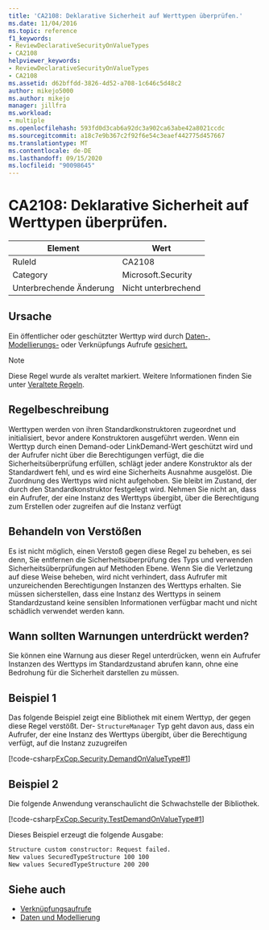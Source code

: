 ```yaml
---
title: 'CA2108: Deklarative Sicherheit auf Werttypen überprüfen.'
ms.date: 11/04/2016
ms.topic: reference
f1_keywords:
- ReviewDeclarativeSecurityOnValueTypes
- CA2108
helpviewer_keywords:
- ReviewDeclarativeSecurityOnValueTypes
- CA2108
ms.assetid: d62bffdd-3826-4d52-a708-1c646c5d48c2
author: mikejo5000
ms.author: mikejo
manager: jillfra
ms.workload:
- multiple
ms.openlocfilehash: 593fd0d3cab6a92dc3a902ca63abe42a8021ccdc
ms.sourcegitcommit: a18c7e9b367c2f92f6e54c3eaef442775d457667
ms.translationtype: MT
ms.contentlocale: de-DE
ms.lasthandoff: 09/15/2020
ms.locfileid: "90098645"
---
```

# <a name="ca2108-review-declarative-security-on-value-types"></a>CA2108: Deklarative Sicherheit auf Werttypen überprüfen.

|Element|Wert|
|-|-|
|RuleId|CA2108|
|Category|Microsoft.Security|
|Unterbrechende Änderung|Nicht unterbrechend|

## <a name="cause"></a>Ursache
Ein öffentlicher oder geschützter Werttyp wird durch [Daten-, Modellierungs-](/dotnet/framework/data/index) oder Verknüpfungs Aufrufe [gesichert.](/dotnet/framework/misc/link-demands)

> [!NOTE]
> Diese Regel wurde als veraltet markiert. Weitere Informationen finden Sie unter [Veraltete Regeln](fxcop-unported-deprecated-rules.md).

## <a name="rule-description"></a>Regelbeschreibung

Werttypen werden von ihren Standardkonstruktoren zugeordnet und initialisiert, bevor andere Konstruktoren ausgeführt werden. Wenn ein Werttyp durch einen Demand-oder LinkDemand-Wert geschützt wird und der Aufrufer nicht über die Berechtigungen verfügt, die die Sicherheitsüberprüfung erfüllen, schlägt jeder andere Konstruktor als der Standardwert fehl, und es wird eine Sicherheits Ausnahme ausgelöst. Die Zuordnung des Werttyps wird nicht aufgehoben. Sie bleibt im Zustand, der durch den Standardkonstruktor festgelegt wird. Nehmen Sie nicht an, dass ein Aufrufer, der eine Instanz des Werttyps übergibt, über die Berechtigung zum Erstellen oder zugreifen auf die Instanz verfügt

## <a name="how-to-fix-violations"></a>Behandeln von Verstößen

Es ist nicht möglich, einen Verstoß gegen diese Regel zu beheben, es sei denn, Sie entfernen die Sicherheitsüberprüfung des Typs und verwenden Sicherheitsüberprüfungen auf Methoden Ebene. Wenn Sie die Verletzung auf diese Weise beheben, wird nicht verhindert, dass Aufrufer mit unzureichenden Berechtigungen Instanzen des Werttyps erhalten. Sie müssen sicherstellen, dass eine Instanz des Werttyps in seinem Standardzustand keine sensiblen Informationen verfügbar macht und nicht schädlich verwendet werden kann.

## <a name="when-to-suppress-warnings"></a>Wann sollten Warnungen unterdrückt werden?

Sie können eine Warnung aus dieser Regel unterdrücken, wenn ein Aufrufer Instanzen des Werttyps im Standardzustand abrufen kann, ohne eine Bedrohung für die Sicherheit darstellen zu müssen.

## <a name="example-1"></a>Beispiel 1

Das folgende Beispiel zeigt eine Bibliothek mit einem Werttyp, der gegen diese Regel verstößt. Der- `StructureManager` Typ geht davon aus, dass ein Aufrufer, der eine Instanz des Werttyps übergibt, über die Berechtigung verfügt, auf die Instanz zuzugreifen

[!code-csharp[FxCop.Security.DemandOnValueType#1](../code-quality/codesnippet/CSharp/ca2108-review-declarative-security-on-value-types_1.cs)]

## <a name="example-2"></a>Beispiel 2

Die folgende Anwendung veranschaulicht die Schwachstelle der Bibliothek.

[!code-csharp[FxCop.Security.TestDemandOnValueType#1](../code-quality/codesnippet/CSharp/ca2108-review-declarative-security-on-value-types_2.cs)]

Dieses Beispiel erzeugt die folgende Ausgabe:

```txt
Structure custom constructor: Request failed.
New values SecuredTypeStructure 100 100
New values SecuredTypeStructure 200 200
```

## <a name="see-also"></a>Siehe auch

- [Verknüpfungsaufrufe](/dotnet/framework/misc/link-demands)
- [Daten und Modellierung](/dotnet/framework/data/index)
